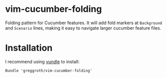 vim-cucumber-folding
====================

Folding pattern for Cucumber features.  It will add fold markers at `Background` and `Scenario` lines, making it easy to navigate larger cucumber feature files.

# Installation

I recommend using [vundle](https://github.com/gmarik/vundle) to install:

```
Bundle 'greggroth/vim-cucumber-folding'
```
